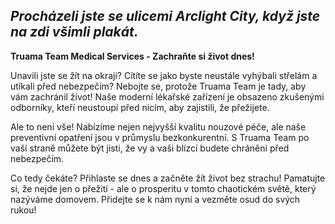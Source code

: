 ## _Procházeli jste se ulicemi Arclight City, když jste na zdi všimli plakát._

**Truama Team Medical Services - Zachraňte si život dnes!**

Unavili jste se žít na okraji? Cítíte se jako byste neustále vyhýbali střelám a utíkali před nebezpečím? Nebojte se, protože Truama Team je tady, aby vám zachránil život! Naše moderní lékařské zařízení je obsazeno zkušenými odborníky, kteří neustoupí před nicím, aby zajistili, že přežijete.

Ale to není vše! Nabízíme nejen nejvyšší kvalitu nouzové péče, ale naše preventivní opatření jsou v průmyslu bezkonkurentní. S Truama Team po vaší straně můžete být jisti, že vy a vaši blízcí budete chráněni před nebezpečím.

Co tedy čekáte? Přihlaste se dnes a začněte žít život bez strachu! Pamatujte si, že nejde jen o přežití - ale o prosperitu v tomto chaotickém světě, který nazýváme domovem. Přidejte se k nám nyní a vezměte osud do svých rukou!
